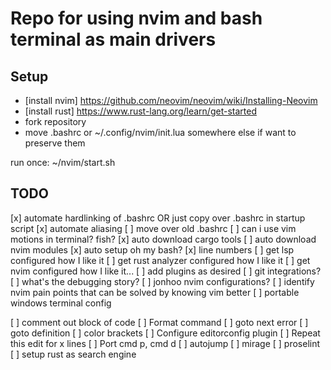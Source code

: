 # Repo for using nvim and bash terminal as main drivers

## Setup

- [install nvim] https://github.com/neovim/neovim/wiki/Installing-Neovim
- [install rust] https://www.rust-lang.org/learn/get-started
- fork repository
- move .bashrc or ~/.config/nvim/init.lua somewhere else if want to preserve them

run once:
~/nvim/start.sh

## TODO
[x] automate hardlinking of .bashrc OR just copy over .bashrc in startup script
[x] automate aliasing
[ ] move over old .bashrc
[ ] can i use vim motions in terminal? fish?
[x] auto download cargo tools
[ ] auto download nvim modules
[x] auto setup oh my bash?
[x] line numbers
[ ] get lsp configured how I like it
[ ] get rust analyzer configured how I like it
[ ] get nvim configured how I like it...
[ ] add plugins as desired
[ ] git integrations?
[ ] what's the debugging story?
[ ] jonhoo nvim configurations?
[ ] identify nvim pain points that can be solved by knowing vim better
[ ] portable windows terminal config 

[ ] comment out block of code
[ ] Format command
[ ] goto next error
[ ] goto definition
[ ] color brackets
[ ] Configure editorconfig plugin
[ ] Repeat this edit for x lines
[ ] Port cmd p, cmd d
[ ] autojump
[ ] mirage
[ ] proselint
[ ] setup rust as search engine
